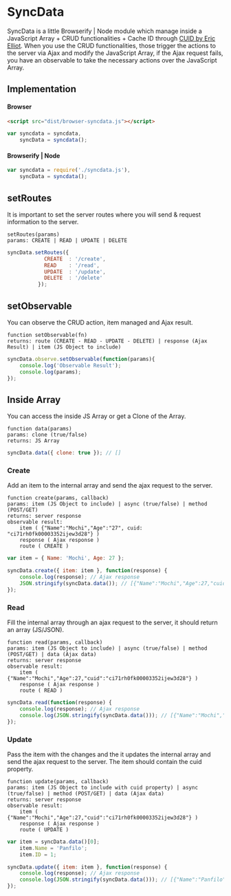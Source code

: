 # SyncData
SyncData is a little Browserify | Node module which manage inside a JavaScript Array + CRUD functionalities + Cache ID through [CUID by Eric Elliot](https://github.com/ericelliott/cuid). When you use the CRUD functionalities, those trigger the actions to the server via Ajax and modify the JavaScript Array, if the Ajax request fails, you have an observable to take the necessary actions over the JavaScript Array.

## Implementation

#### Browser
``` html
<script src="dist/browser-syncdata.js"></script>
```
``` javascript
var syncdata = syncdata,
    syncData = syncdata();
```

#### Browserify | Node
``` javascript
var syncdata = require('./syncdata.js'),
	syncData = syncdata();
```
## setRoutes
It is important to set the server routes where you will send & request information to the server.
```
setRoutes(params)
params: CREATE | READ | UPDATE | DELETE
```
``` javascript
syncData.setRoutes({ 
			CREATE	: '/create',
			READ	: '/read',
			UPDATE	: '/update',
			DELETE	: '/delete'
		  });
```
## setObservable
You can observe the CRUD action, item managed and Ajax result.
```
function setObservable(fn)
returns: route (CREATE - READ - UPDATE - DELETE) | response (Ajax Result) | item (JS Object to include)
```
``` javascript
syncData.observe.setObservable(function(params){
	console.log('Observable Result');
	console.log(params);
});
```
## Inside Array
You can access the inside JS Array or get a Clone of the Array.
```
function data(params)
params: clone (true/false)
returns: JS Array
```
``` javascript
syncData.data({ clone: true }); // []
```

### Create
Add an item to the internal array and send the ajax request to the server.
```
function create(params, callback)
params: item (JS Object to include) | async (true/false) | method (POST/GET)
returns: server response
observable result: 
	item ( {"Name":"Mochi","Age":"27", cuid: "ci71rh0fk00003352ijew3d28"} )
	response ( Ajax response )
	route ( CREATE )
```
``` javascript
var item = { Name: 'Mochi', Age: 27 };

syncData.create({ item: item }, function(response) {
	console.log(response); // Ajax response
	JSON.stringify(syncData.data()); // [{"Name":"Mochi","Age":27,"cuid":"ci71rh0fk00003352ijew3d28"}]
});
```

### Read
Fill the internal array through an ajax request to the server, it should return an array (JS/JSON).
```
function read(params, callback)
params: item (JS Object to include) | async (true/false) | method (POST/GET) | data (Ajax data)
returns: server response
observable result: 
	item ( {"Name":"Mochi","Age":27,"cuid":"ci71rh0fk00003352ijew3d28"} )
	response ( Ajax response )
	route ( READ )
```
``` javascript
syncData.read(function(response) {
	console.log(response); // Ajax response
	console.log(JSON.stringify(syncData.data())); // [{"Name":"Mochi","Age":27,"cuid":"ci71rh0fk00003352ijew3d28"}]
});
```

### Update
Pass the item with the changes and the it updates the internal array and send the ajax request to the server. The item should contain the cuid property.
```
function update(params, callback)
params: item (JS Object to include with cuid property) | async (true/false) | method (POST/GET) | data (Ajax data)
returns: server response
observable result: 
	item ( {"Name":"Mochi","Age":27,"cuid":"ci71rh0fk00003352ijew3d28"} )
	response ( Ajax response )
	route ( UPDATE )
```
``` javascript
var item = syncData.data()[0];
	item.Name = 'Panfilo';
	item.ID = 1;

syncData.update({ item: item }, function(response) {
	console.log(response); // Ajax response
	console.log(JSON.stringify(syncData.data())); // [{"Name":"Panfilo","Age":27,"cuid":"ci71rh0fk00003352ijew3d28"}]
});
```
